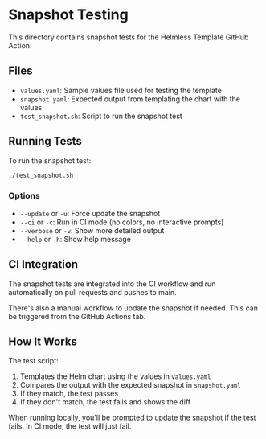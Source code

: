 # Snapshot Testing

This directory contains snapshot tests for the Helmless Template GitHub Action.

## Files

- `values.yaml`: Sample values file used for testing the template
- `snapshot.yaml`: Expected output from templating the chart with the values
- `test_snapshot.sh`: Script to run the snapshot test

## Running Tests

To run the snapshot test:

```bash
./test_snapshot.sh
```

### Options

- `--update` or `-u`: Force update the snapshot
- `--ci` or `-c`: Run in CI mode (no colors, no interactive prompts)
- `--verbose` or `-v`: Show more detailed output
- `--help` or `-h`: Show help message

## CI Integration

The snapshot tests are integrated into the CI workflow and run automatically on pull requests and pushes to main.

There's also a manual workflow to update the snapshot if needed. This can be triggered from the GitHub Actions tab.

## How It Works

The test script:

1. Templates the Helm chart using the values in `values.yaml`
2. Compares the output with the expected snapshot in `snapshot.yaml`
3. If they match, the test passes
4. If they don't match, the test fails and shows the diff

When running locally, you'll be prompted to update the snapshot if the test fails. In CI mode, the test will just fail. 